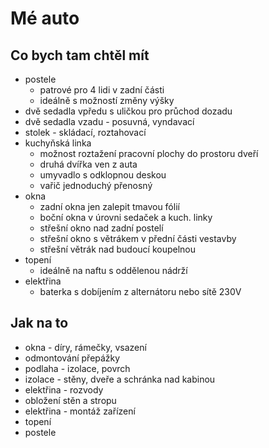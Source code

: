 # Mé auto

## Co bych tam chtěl mít

* postele
  * patrové pro 4 lidi v zadní části
  * ideálně s možností změny výšky
* dvě sedadla vpředu s uličkou pro průchod dozadu
* dvě sedadla vzadu - posuvná, vyndavací
* stolek - skládací, roztahovací
* kuchyňská linka
  * možnost roztažení pracovní plochy do prostoru dveří
  * druhá dvířka ven z auta
  * umyvadlo s odklopnou deskou
  * vařič jednoduchý přenosný
* okna
  * zadní okna jen zalepit tmavou fólií
  * boční okna v úrovni sedaček a kuch. linky
  * střešní okno nad zadní postelí
  * střešní okno s větrákem v přední části vestavby
  * střešní větrák nad budoucí koupelnou
* topení
  * ideálně na naftu s oddělenou nádrží
* elektřina
  * baterka s dobíjením z alternátoru nebo sítě 230V

## Jak na to

* okna - díry, rámečky, vsazení
* odmontování přepážky
* podlaha - izolace, povrch
* izolace - stěny, dveře a schránka nad kabinou
* elektřina - rozvody
* obložení stěn a stropu
* elektřina - montáž zařízení
* topení
* postele
